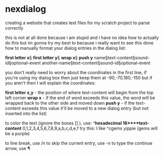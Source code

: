 # nexdialog
creating a website that creates text files for my scratch project to parse correctly

this is not at all done because i am stupid and i have no idea how to actually do this but im gonna try my best to because i really want to see this done
how to manually format your dialog entries in the dialog list:

**first letter x**§ **first letter y**§ **wrap x**§ **push y**
name§text-content§sound-id§optional-event
another-name§text-content§sound-id§optional-event

you don't really need to worry about the coordinates in the first line, if you're using my dialog box then just keep them at -90,-70,180,-150
but if you aren't then I will explain the coordinates:

**first letter x,y** - the position of where text-content will begin from the top left corner
**wrap x** - if the end of word exceeds this value, the word will be wrapped back to the other side and moved down
**push y** - if the text-content exceeds this value it'll be moved to a new dialog entry (but not inserted into the list)

to color the text (ignore the boxes [] ), use:
^**hexadecimal 16****text-content**
0,1,2,3,4,5,6,7,8,9,a,b,c,d,e,f
try this: I like ^cgems yippie (gems will be a purple)

to line break, use /n
to skip the current entry, use -n
to type the continue arrow, use ¶
